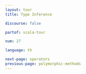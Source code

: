 ```yaml
---
layout: tour
title: Type Inference

discourse: false

partof: scala-tour

num: 27

language: th

next-page: operators
previous-page: polymorphic-methods
---
```

